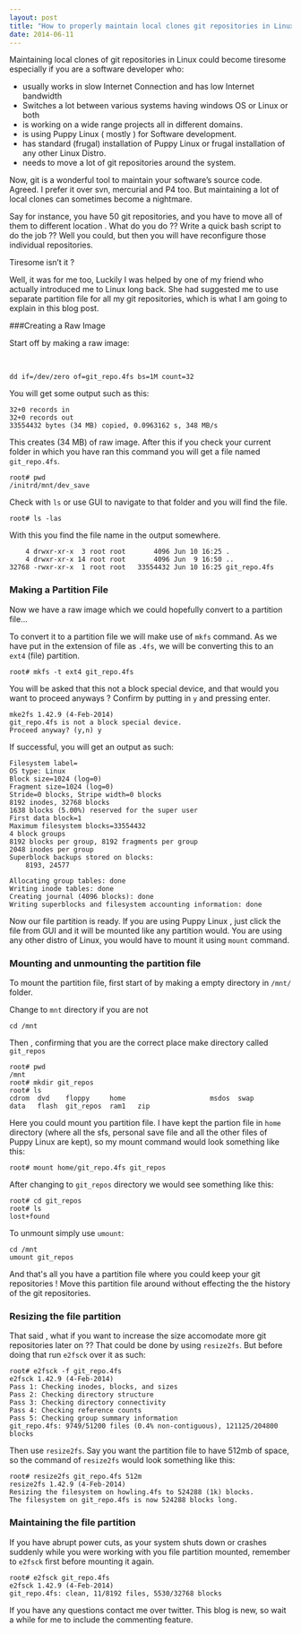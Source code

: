 ```yaml
---
layout: post
title: "How to properly maintain local clones git repositories in Linux ? ( especially in puppy Linux )"
date: 2014-06-11
---
```


Maintaining local clones of git repositories in Linux could become tiresome especially if you are a software developer who:

* usually works in slow Internet Connection and has low Internet bandwidth
* Switches a lot between various systems having windows OS or Linux or both
* is working on a wide range projects all in different domains.
* is using Puppy Linux ( mostly ) for Software development.
* has standard  (frugal) installation of Puppy Linux or frugal installation of any other Linux Distro.
* needs to move a lot of git repositories around the system. 

Now, git is a wonderful tool to maintain your software’s source code. Agreed. I prefer it over svn, mercurial and P4 too. But maintaining a lot of local clones can sometimes become a nightmare.

Say for instance, you have 50 git repositories, and you have to move all of them to different location . What do you do ?? Write a quick bash script to do the job ?? Well you could, but then you will have reconfigure those individual repositories.

 Tiresome isn’t it ?

Well, it was for me too, Luckily I was helped by one of my friend who actually introduced me to Linux long back. She had suggested me to use separate partition file for all my git repositories, which is what I am going to explain in this blog post.

###Creating a Raw Image

Start off by making a raw image:

﻿
```
dd if=/dev/zero of=git_repo.4fs bs=1M count=32
```

You will get some output such as this:

```
32+0 records in
32+0 records out
33554432 bytes (34 MB) copied, 0.0963162 s, 348 MB/s
```

This creates (34 MB) of raw image.
After this if you check your current folder in which you have ran this command you will get a file named `git_repo.4fs`.

```
root# pwd
/initrd/mnt/dev_save
```

Check with `ls` or use GUI to navigate to that folder and you will find the file.

```
root# ls -las
```

With this you find the file name in the output somewhere.

```
    4 drwxr-xr-x  3 root root       4096 Jun 10 16:25 .
    4 drwxr-xr-x 14 root root       4096 Jun  9 16:50 ..
32768 -rwxr-xr-x  1 root root   33554432 Jun 10 16:25 git_repo.4fs
```

### Making a Partition File

Now we have a raw image which we could hopefully convert to a partition file...

To convert it to a partition file we will make use of `mkfs` command. As we have put in the extension of file as `.4fs`, we will be converting this to an `ext4` (file) partition.

```
root# mkfs -t ext4 git_repo.4fs
```

You will be asked that this not a block special device, and that would you want to proceed anyways ? Confirm by putting in `y` and pressing enter.

```
mke2fs 1.42.9 (4-Feb-2014)
git_repo.4fs is not a block special device.
Proceed anyway? (y,n) y
```

If successful, you will get an output as such:

```
Filesystem label=
OS type: Linux
Block size=1024 (log=0)
Fragment size=1024 (log=0)
Stride=0 blocks, Stripe width=0 blocks
8192 inodes, 32768 blocks
1638 blocks (5.00%) reserved for the super user
First data block=1
Maximum filesystem blocks=33554432
4 block groups
8192 blocks per group, 8192 fragments per group
2048 inodes per group
Superblock backups stored on blocks: 
	8193, 24577

Allocating group tables: done                            
Writing inode tables: done                            
Creating journal (4096 blocks): done
Writing superblocks and filesystem accounting information: done
```

Now our file partition is ready. If you are using Puppy Linux , just click the file from GUI and it will be mounted like any partition would. You are using any other distro of Linux, you would have to mount it using `mount` command.

### Mounting and unmounting the partition file

To mount the partition file, first start of by making a empty directory in `/mnt/` folder.

Change to `mnt` directory if you are not

```
cd /mnt
```

Then , confirming that you are the correct place make directory called `git_repos`

```
root# pwd
/mnt
root# mkdir git_repos
root# ls
cdrom  dvd    floppy     home                     msdos  swap
data   flash  git_repos  ram1   zip
```

Here you could mount you partition file. I have kept the partion file in `home` directory (where all the sfs, personal save file and all the other files of Puppy Linux are kept), so my mount command would look something like this:

```
root# mount home/git_repo.4fs git_repos
```

After changing to `git_repos` directory we would see something like this:

```
root# cd git_repos
root# ls
lost+found
```

To unmount simply use `umount`:

```
cd /mnt
umount git_repos
```

And that's all you have a partition file where you could keep your git repositories ! Move this partition file around without effecting the the history of the git repositories.



### Resizing the file partition

That said , what if you want to increase the size accomodate more git repositories later on ?? That could be done by using `resize2fs`. But before doing that run `e2fsck` over it as such:

```
root# e2fsck -f git_repo.4fs
e2fsck 1.42.9 (4-Feb-2014)
Pass 1: Checking inodes, blocks, and sizes
Pass 2: Checking directory structure
Pass 3: Checking directory connectivity
Pass 4: Checking reference counts
Pass 5: Checking group summary information
git_repo.4fs: 9749/51200 files (0.4% non-contiguous), 121125/204800 blocks

```

Then use `resize2fs`. Say you want the partition file to have 512mb of space, so the command of `resize2fs` would look something like this:

```
root# resize2fs git_repo.4fs 512m
resize2fs 1.42.9 (4-Feb-2014)
Resizing the filesystem on howling.4fs to 524288 (1k) blocks.
The filesystem on git_repo.4fs is now 524288 blocks long.
```

### Maintaining the file partition

If you have abrupt power cuts, as your system shuts down or crashes suddenly while you were working with you file partition mounted, remember to `e2fsck` first before mounting it again.

```
root# e2fsck git_repo.4fs
e2fsck 1.42.9 (4-Feb-2014)
git_repo.4fs: clean, 11/8192 files, 5530/32768 blocks
```

If you have any questions contact me over twitter. This blog is new, so wait a while for me to include the commenting feature.